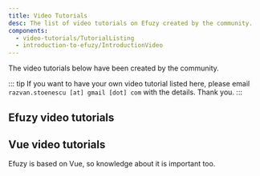 ```yaml
---
title: Video Tutorials
desc: The list of video tutorials on Efuzy created by the community.
components:
  - video-tutorials/TutorialListing
  - introduction-to-efuzy/IntroductionVideo
---
```


<introduction-video />

The video tutorials below have been created by the community.

::: tip
If you want to have your own video tutorial listed here, please email `razvan.stoenescu [at] gmail [dot] com` with the details. Thank you.
:::

## Efuzy video tutorials

<tutorial-listing which="efuzy" />

## Vue video tutorials

Efuzy is based on Vue, so knowledge about it is important too.

<tutorial-listing which="vue" />
